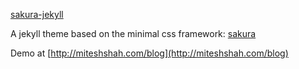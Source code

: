 [sakura-jekyll](https://github.com/MiteshNinja/sakura-jekyll)

A jekyll theme based on the minimal css framework: [sakura](https://github.com/MiteshNinja/sakura)

Demo at [http://miteshshah.com/blog](http://miteshshah.com/blog)
